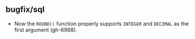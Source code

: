 ## bugfix/sql

* Now the `ROUND()` function properly supports `INTEGER` and `DECIMAL` as the first
  argument (gh-6988).
